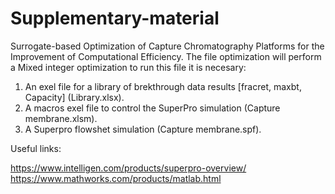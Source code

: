 # Supplementary-material
Surrogate-based Optimization of Capture Chromatography Platforms for the Improvement of Computational Efficiency.
The file optimization will perform a Mixed integer optimization
to run this file it is necesary:
1. An exel file for a library of brekthrough data results [fracret, maxbt, Capacity] (Library.xlsx).
2. A macros exel file to control the SuperPro simulation (Capture membrane.xlsm).
3. A Superpro flowshet simulation (Capture membrane.spf).

Useful links:

https://www.intelligen.com/products/superpro-overview/
https://www.mathworks.com/products/matlab.html
